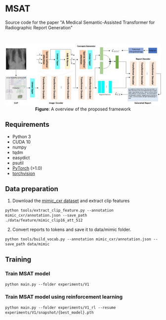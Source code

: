 # MSAT

Source code for the paper "A Medical Semantic-Assisted Transformer for
Radiographic Report Generation"

<br>

<p align="center">
  <img src="./images/framework.jpg" alt="overview of the proposed framework" width="800">
  <br>
  <b>Figure</b>: A overview of the proposed framework
</p>


## Requirements
* Python 3
* CUDA 10
* numpy
* tqdm
* easydict
* psutil
* [PyTorch](http://pytorch.org/) (>1.0)
* [torchvision](http://pytorch.org/)

## Data preparation
1. Download the [mimic_cxr dataset](https://drive.google.com/file/d/1DS6NYirOXQf8qYieSVMvqNwuOlgAbM_E/view?usp=sharing) and extract clip features
```
python tools/extract_clip_feature.py --annotation mimic_cxr/annotation.json --save_path ./data/feature/mimic_clip16_att_512
```

2. Convert reports to tokens and save it to data/mimic folder.
```
python tools/build_vocab.py --annotation mimic_cxr/annotation.json --save_path data/mimic
```

## Training
### Train MSAT model
```
python main.py --folder experiments/V1
```

### Train MSAT model using reinforcement learning
```
python main.py --folder experiments/V1_rl --resume experiments/V1/snapshot/{best_model}.pth
```

